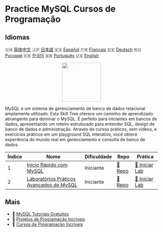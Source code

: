 # Practice MySQL Cursos de Programação

## Idiomas

🇨🇳 [简体中文](README_zh.md) 🇯🇵 [日本語](README_ja.md) 🇪🇸 [Español](README_es.md) 🇫🇷 [Français](README_fr.md) 🇩🇪 [Deutsch](README_de.md) 🇷🇺 [Русский](README_ru.md) 🇰🇷 [한국어](README_ko.md) 🇧🇷 [Português](README_pt.md) 🇺🇸 [English](README.md) 

<div align="center">
<img width="128px" src="https://file.labex.io/path/3JJy1bOBmUoZ.png">
</div>

MySQL é um sistema de gerenciamento de banco de dados relacional amplamente utilizado. Esta Skill Tree oferece um caminho de aprendizado abrangente para dominar o MySQL. É perfeito para iniciantes em bancos de dados, apresentando um roteiro estruturado para entender SQL, design de banco de dados e administração. Através de cursos práticos, sem vídeos, e exercícios práticos em um playground SQL interativo, você obterá experiência do mundo real em gerenciamento e consulta de banco de dados.

|   Índice | Nome                                                                                                  | Dificuldade   | Repo                                                                   | Prática                                                                     |
|----------|-------------------------------------------------------------------------------------------------------|---------------|------------------------------------------------------------------------|-----------------------------------------------------------------------------|
|        1 | [Início Rápido com MySQL](https://labex.io/pt/courses/quick-start-with-mysql)                         | Iniciante     | [🔗 Repo](https://github.com/labex-labs/quick-start-with-mysql)        | [🚀 Iniciar Lab](https://labex.io/pt/courses/quick-start-with-mysql)        |
|        2 | [Laboratórios Práticos Avançados de MySQL](https://labex.io/pt/courses/advanced-mysql-practical-labs) | Iniciante     | [🔗 Repo](https://github.com/labex-labs/advanced-mysql-practical-labs) | [🚀 Iniciar Lab](https://labex.io/pt/courses/advanced-mysql-practical-labs) |

## Mais

- 🔗 [MySQL Tutoriais Gratuitos](https://github.com/labex-labs/mysql-free-tutorials)
- 🔗 [Projetos de Programação Incríveis](https://github.com/labex-labs/awesome-programming-projects)
- 🔗 [Cursos de Programação Incríveis](https://github.com/labex-labs/awesome-programming-courses)

